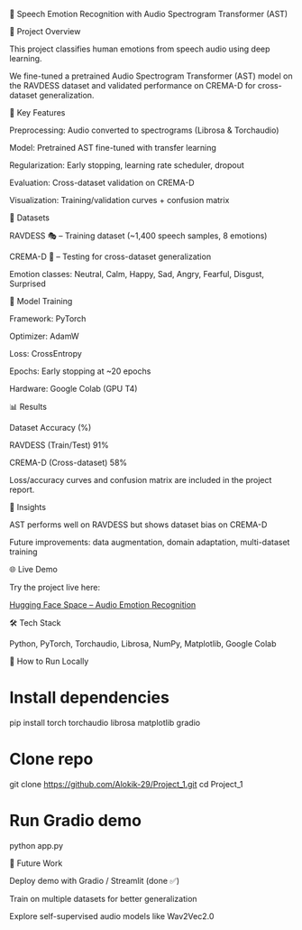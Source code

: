 🎵 Speech Emotion Recognition with Audio Spectrogram Transformer (AST)

📌 Project Overview


This project classifies human emotions from speech audio using deep learning.

We fine-tuned a pretrained Audio Spectrogram Transformer (AST) model on the RAVDESS dataset and validated performance on CREMA-D for cross-dataset generalization.

🚀 Key Features


Preprocessing: Audio converted to spectrograms (Librosa & Torchaudio)

Model: Pretrained AST fine-tuned with transfer learning

Regularization: Early stopping, learning rate scheduler, dropout

Evaluation: Cross-dataset validation on CREMA-D

Visualization: Training/validation curves + confusion matrix

📂 Datasets


RAVDESS 🎭 – Training dataset (~1,400 speech samples, 8 emotions)

CREMA-D 🎤 – Testing for cross-dataset generalization

Emotion classes: Neutral, Calm, Happy, Sad, Angry, Fearful, Disgust, Surprised

🧠 Model Training


Framework: PyTorch

Optimizer: AdamW

Loss: CrossEntropy

Epochs: Early stopping at ~20 epochs

Hardware: Google Colab (GPU T4)

📊 Results


Dataset	Accuracy (%)

RAVDESS (Train/Test)	91%

CREMA-D (Cross-dataset)	58%

Loss/accuracy curves and confusion matrix are included in the project report.

📌 Insights


AST performs well on RAVDESS but shows dataset bias on CREMA-D

Future improvements: data augmentation, domain adaptation, multi-dataset training

🌐 Live Demo

Try the project live here:

[Hugging Face Space – Audio Emotion Recognition](https://huggingface.co/spaces/alokik29/audio-emotion-gradio)

🛠️ Tech Stack


Python, PyTorch, Torchaudio, Librosa, NumPy, Matplotlib, Google Colab

📜 How to Run Locally


# Install dependencies
pip install torch torchaudio librosa matplotlib gradio

# Clone repo
git clone https://github.com/Alokik-29/Project_1.git
cd Project_1

# Run Gradio demo
python app.py

🎯 Future Work


Deploy demo with Gradio / Streamlit (done ✅)

Train on multiple datasets for better generalization

Explore self-supervised audio models like Wav2Vec2.0
